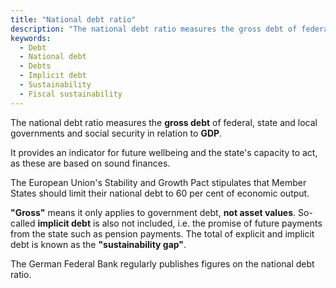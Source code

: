 ```yaml
---
title: "National debt ratio"
description: "The national debt ratio measures the gross debt of federal, state and local governments and social security in relation to GDP"
keywords:
  - Debt
  - National debt
  - Debts
  - Implicit debt
  - Sustainability
  - Fiscal sustainability
---
```

<!-- Prologue start -->

The national debt ratio measures the **gross debt** of federal, state and local governments and social security in relation to **GDP**.

It provides an indicator for future wellbeing and the state's capacity to act, as these are based on sound finances.

The European Union's Stability and Growth Pact stipulates that Member States should limit their national debt to 60 per cent of economic output. 
 
**"Gross"** means it only applies to government debt, **not asset values**. So-called **implicit debt** is also not included, i.e. the promise of future payments from the state such as pension payments. The total of explicit and implicit debt is known as the **"sustainability gap"**. 

The German Federal Bank regularly publishes figures on the national debt ratio.

<!-- Prologue end -->

<!--ChartList-->
